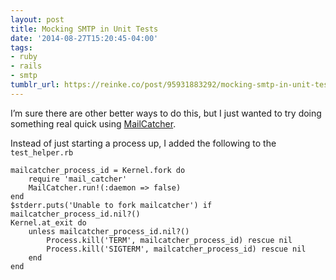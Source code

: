 ```yaml
---
layout: post
title: Mocking SMTP in Unit Tests
date: '2014-08-27T15:20:45-04:00'
tags:
- ruby
- rails
- smtp
tumblr_url: https://reinke.co/post/95931883292/mocking-smtp-in-unit-tests
---
```

I’m sure there are other better ways to do this, but I just wanted to try doing something real quick using [MailCatcher](http://mailcatcher.me/).

Instead of just starting a process up, I added the following to the `test_helper.rb`

```
mailcatcher_process_id = Kernel.fork do 
    require 'mail_catcher' 
    MailCatcher.run!(:daemon => false) 
end 
$stderr.puts('Unable to fork mailcatcher') if mailcatcher_process_id.nil?() 
Kernel.at_exit do 
    unless mailcatcher_process_id.nil?()
        Process.kill('TERM', mailcatcher_process_id) rescue nil 
        Process.kill('SIGTERM', mailcatcher_process_id) rescue nil 
    end 
end
```

